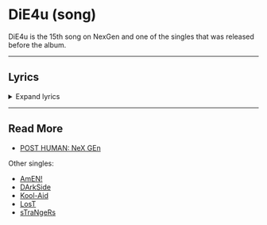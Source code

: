 # DiE4u (song)

DiE4u is the 15th song on NexGen and one of the singles that was released before the album.

***

## Lyrics

<details class="lyrics">
<summary>Expand lyrics</summary>

> you know that i’d die for
> i cry for
> you know that i’d die for you
> you know that i breathe for
> i bleed for
> you know that i breathe for you
> let me see my halo
> even though it’s painful
> i’m prepared to lose
> you know that i’d die for
> i cry for
> you know that i’d die for you
> i keep holding my breath for a miracle
> hoping the hole in my heart would have healed somehow
> feeling so fucking close to the edge right now
> you know you’re everything i hate
> wish i could escape
> but you know i would die for you
> cos i’ve died inside
> a thousand times
> but still i kill myself for you
> because the truth of it
> you could slit my wrists
> & i’d write your name in a heart with the haemorrhage
> feeling so fucking close to the edge right now
> i know it’s you i need to kick
> you make me feel like shit
> and i don’t want to die for you
> this isn’t love
> this is a car crash
> this isn’t love
> this is a blood bath
> this isn’t love
> this is a sentence
> it’s a bullet in the head
> so pull the trigger

</details>

***

## Read More

- [POST HUMAN: NeX GEn](ph-nex-gen)

Other singles:

- [AmEN!](song-amen)
- [DArkSide](song-darkside)
- [Kool-Aid](song-koolaid)
- [LosT](song-lost)
- [sTraNgeRs](song-strangers)